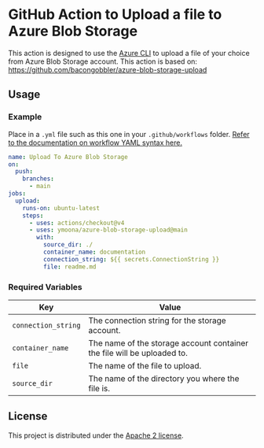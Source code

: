 # GitHub Action to Upload a file to Azure Blob Storage

This action is designed to use the [Azure CLI](https://docs.microsoft.com/en-us/cli/azure/install-azure-cli?view=azure-cli-latest) to upload a file of your choice from Azure Blob Storage account.
This action is based on: https://github.com/bacongobbler/azure-blob-storage-upload

## Usage

### Example

Place in a `.yml` file such as this one in your `.github/workflows` folder. [Refer to the documentation on workflow YAML syntax here.](https://help.github.com/en/articles/workflow-syntax-for-github-actions)

```yaml
name: Upload To Azure Blob Storage
on:
  push:
    branches:
      - main
jobs:
  upload:
    runs-on: ubuntu-latest
    steps:
      - uses: actions/checkout@v4
      - uses: ymoona/azure-blob-storage-upload@main
        with:
          source_dir: ./
          container_name: documentation
          connection_string: ${{ secrets.ConnectionString }}
          file: readme.md
```


### Required Variables

| Key                 | Value                                                                           |
|---------------------|---------------------------------------------------------------------------------|
| `connection_string` | The connection string for the storage account.                                  |
| `container_name`    | The name of the storage account container the file will be uploaded to.         |
| `file`              | The name of the file to upload.                                                 |
| `source_dir`        | The name of the directory you where the file is.                                |

## License

This project is distributed under the [Apache 2 license](LICENSE).

